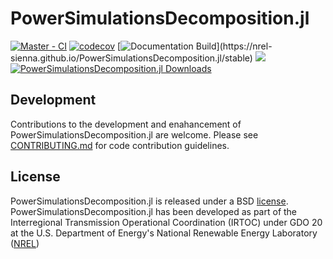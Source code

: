 # PowerSimulationsDecomposition.jl

[![Master - CI](https://github.com/NREL-Sienna/PowerSimulationsDecomposition.jl/workflows/Master%20-%20CI/badge.svg)](https://github.com/NREL-Sienna/PowerSimulationsDecomposition.jl/actions/workflows/main-tests.yml)
[![codecov](https://codecov.io/gh/NREL-Sienna/PowerSimulationsDecomposition.jl/branch/master/graph/badge.svg)](https://codecov.io/gh/NREL-Sienna/PowerSimulationsDecomposition.jl)
[![Documentation Build](https://github.com/NREL-Sienna/PowerSimulationsDecomposition.jl/workflows/Documentation/badge.svg?)](https://nrel-sienna.github.io/PowerSimulationsDecomposition.jl/stable)
[<img src="https://img.shields.io/badge/slack-@Sienna/PSIDec-sienna.svg?logo=slack">](https://join.slack.com/t/nrel-sienna/shared_invite/zt-glam9vdu-o8A9TwZTZqqNTKHa7q3BpQ)
[![PowerSimulationsDecomposition.jl Downloads](https://shields.io/endpoint?url=https://pkgs.genieframework.com/api/v1/badge/PowerSimulationsDecomposition)](https://pkgs.genieframework.com?packages=PowerSimulationsDecomposition)

## Development

Contributions to the development and enahancement of PowerSimulationsDecomposition.jl are welcome. Please see [CONTRIBUTING.md](https://github.com/NREL-Sienna/PowerSimulationsDecomposition.jl/blob/master/CONTRIBUTING.md) for code contribution guidelines.

## License

PowerSimulationsDecomposition.jl is released under a BSD [license](https://github.com/NREL/PowerSimulationsDecomposition/blob/master/LICENSE). PowerSimulationsDecomposition.jl has been developed as part of the Interregional Transmission Operational Coordination (IRTOC) under GDO 20 at the U.S. Department of Energy's National Renewable Energy Laboratory ([NREL](https://www.nrel.gov/))

